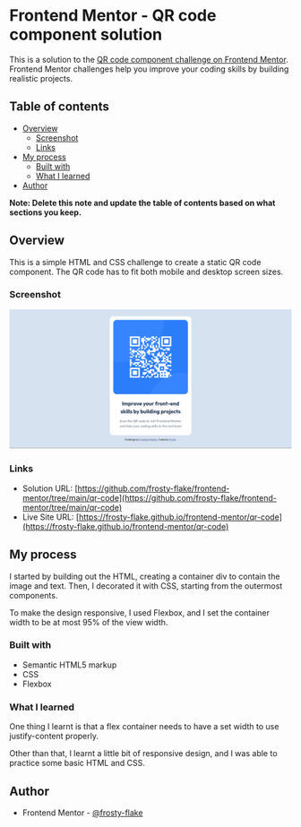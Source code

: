 # Frontend Mentor - QR code component solution

This is a solution to the [QR code component challenge on Frontend Mentor](https://www.frontendmentor.io/challenges/qr-code-component-iux_sIO_H). Frontend Mentor challenges help you improve your coding skills by building realistic projects. 

## Table of contents

- [Overview](#overview)
  - [Screenshot](#screenshot)
  - [Links](#links)
- [My process](#my-process)
  - [Built with](#built-with)
  - [What I learned](#what-i-learned)
- [Author](#author)

**Note: Delete this note and update the table of contents based on what sections you keep.**

## Overview

This is a simple HTML and CSS challenge to create a static QR code
component. The QR code has to fit both mobile and desktop screen sizes.

### Screenshot

![](./images/Screenshot.png/)

### Links

- Solution URL: [https://github.com/frosty-flake/frontend-mentor/tree/main/qr-code](https://github.com/frosty-flake/frontend-mentor/tree/main/qr-code)
- Live Site URL: [https://frosty-flake.github.io/frontend-mentor/qr-code](https://frosty-flake.github.io/frontend-mentor/qr-code)

## My process

I started by building out the HTML, creating a container div to contain 
the image and text. Then, I decorated it with CSS, starting from the 
outermost components.

To make the design responsive, I used Flexbox, and I set the container 
width to be at most 95% of the view width.

### Built with

- Semantic HTML5 markup
- CSS
- Flexbox

### What I learned

One thing I learnt is that a flex container needs to have a set width to
use justify-content properly.

Other than that, I learnt a little bit of responsive design, and I was 
able to practice some basic HTML and CSS.


## Author

- Frontend Mentor - [@frosty-flake](https://www.frontendmentor.io/profile/frosty-flake)

